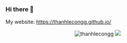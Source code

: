 ### Hi there 👋

My website: https://thanhlecongg.github.io/

<p align="center">
  <img src ="https://github-readme-stats.vercel.app/api?username=thanhlecongg&show_icons=true&locale=en" alt="thanhlecongg">
  <img src ="https://github-readme-stats.vercel.app/api/top-langs/?username=thanhlecongg&layout=compact&hide_border=true&langs_count=10&hide=jupyter%20notebook,html,css,java,c,matlab,scss,less">
</p>

<!--
**thanhlecongg/thanhlecongg** is a ✨ _special_ ✨ repository because its `README.md` (this file) appears on your GitHub profile.

Here are some ideas to get you started:

- 🔭 I’m currently working on ...
- 🌱 I’m currently learning ...
- 👯 I’m looking to collaborate on ...
- 🤔 I’m looking for help with ...
- 💬 Ask me about ...
- 📫 How to reach me: ...
- 😄 Pronouns: ...
- ⚡ Fun fact: ...
-->
